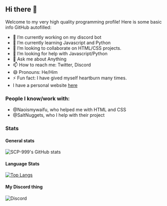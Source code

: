## Hi there 👋
Welcome to my very high quality programming profile! Here is some basic info GitHub autofilled:
- 🔭 I’m currently working on my discord bot
- 🌱 I’m currently learning Javascript and Python 
- 👯 I’m looking to collaborate on HTML/CSS projects.
- 🤔 I’m looking for help with Javascript/Python 
- 💬 Ask me about Anything 
- 📫 How to reach me: Twitter, Discord
- 😄 Pronouns: He/Him
- ⚡ Fun fact: I have gived myself heartburn many times.
- I have a personal website [here](https://theblobscp.github.io)
### People I know/work with:
- @Naoismywaifu, who helped me with HTML and CSS
- @SaltNuggets, who I help with their project
### Stats
#### General stats
![SCP-999's GitHub stats](https://github-readme-stats.vercel.app/api?username=theblobscp&count_private=true&show_icons=true&theme=radical)

#### Language Stats
[![Top Langs](https://github-readme-stats.vercel.app/api/top-langs/?username=theblobscp&count_private=true&show_icons=true&theme=radical)](https://github.com/anuraghazra/github-readme-stats)
 
#### My Discord thing
![Discord](https://discord.c99.nl/widget/theme-1/718291524130963550.png)
